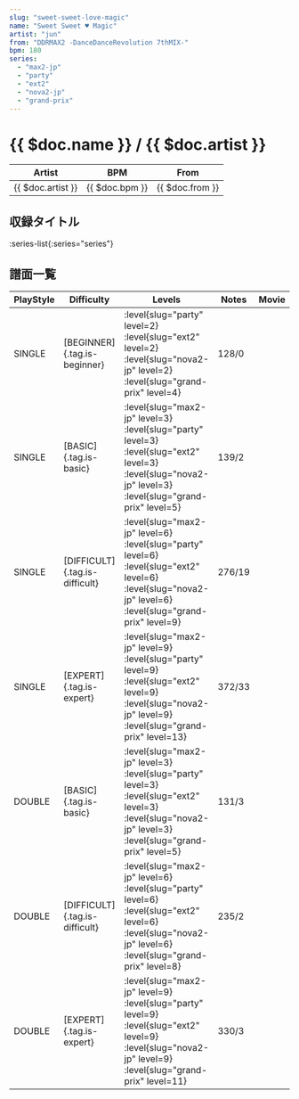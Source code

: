 ```yaml
---
slug: "sweet-sweet-love-magic"
name: "Sweet Sweet ♥ Magic"
artist: "jun"
from: "DDRMAX2 -DanceDanceRevolution 7thMIX-"
bpm: 180
series:
  - "max2-jp"
  - "party"
  - "ext2"
  - "nova2-jp"
  - "grand-prix"
---
```


# {{ $doc.name }} / {{ $doc.artist }}

|Artist|BPM|From|
|------|---|----|
|{{ $doc.artist }}|{{ $doc.bpm }}|{{ $doc.from }}|

## 収録タイトル

:series-list{:series="series"}

## 譜面一覧

|PlayStyle|Difficulty|Levels|Notes|Movie|
|---------|----------|------|-----|-----|
|SINGLE|[BEGINNER]{.tag.is-beginner}|<div class="field is-grouped is-grouped-multiline"> :level{slug="party" level=2} :level{slug="ext2" level=2} :level{slug="nova2-jp" level=2} :level{slug="grand-prix" level=4}</div>|128/0||
|SINGLE|[BASIC]{.tag.is-basic}|<div class="field is-grouped is-grouped-multiline"> :level{slug="max2-jp" level=3} :level{slug="party" level=3} :level{slug="ext2" level=3} :level{slug="nova2-jp" level=3} :level{slug="grand-prix" level=5}</div>|139/2||
|SINGLE|[DIFFICULT]{.tag.is-difficult}|<div class="field is-grouped is-grouped-multiline"> :level{slug="max2-jp" level=6} :level{slug="party" level=6} :level{slug="ext2" level=6} :level{slug="nova2-jp" level=6} :level{slug="grand-prix" level=9}</div>|276/19||
|SINGLE|[EXPERT]{.tag.is-expert}|<div class="field is-grouped is-grouped-multiline"> :level{slug="max2-jp" level=9} :level{slug="party" level=9} :level{slug="ext2" level=9} :level{slug="nova2-jp" level=9} :level{slug="grand-prix" level=13}</div>|372/33||
|DOUBLE|[BASIC]{.tag.is-basic}|<div class="field is-grouped is-grouped-multiline"> :level{slug="max2-jp" level=3} :level{slug="party" level=3} :level{slug="ext2" level=3} :level{slug="nova2-jp" level=3} :level{slug="grand-prix" level=5}</div>|131/3||
|DOUBLE|[DIFFICULT]{.tag.is-difficult}|<div class="field is-grouped is-grouped-multiline"> :level{slug="max2-jp" level=6} :level{slug="party" level=6} :level{slug="ext2" level=6} :level{slug="nova2-jp" level=6} :level{slug="grand-prix" level=8}</div>|235/2||
|DOUBLE|[EXPERT]{.tag.is-expert}|<div class="field is-grouped is-grouped-multiline"> :level{slug="max2-jp" level=9} :level{slug="party" level=9} :level{slug="ext2" level=9} :level{slug="nova2-jp" level=9} :level{slug="grand-prix" level=11}</div>|330/3||
